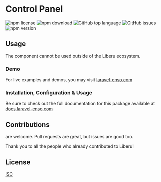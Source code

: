 # Control Panel

![npm license](https://img.shields.io/npm/l/@enso-ui/control-panel.svg) 
![npm download](https://img.shields.io/npm/dm/@enso-ui/control-panel.svg) 
![GitHub top language](https://img.shields.io/github/languages/top/enso-ui/control-panel.svg) 
![GitHub issues](https://img.shields.io/github/issues/enso-ui/control-panel.svg) 
![npm version](https://img.shields.io/npm/v/@enso-ui/control-panel.svg) 

## Usage
The component cannot be used outside of the Liberu ecosystem.

### Demo

For live examples and demos, you may visit [laravel-enso.com](https://www.laravel-enso.com)

### Installation, Configuration & Usage

Be sure to check out the full documentation for this package available at [docs.laravel-enso.com](https://docs.laravel-enso.com/frontend/control-panel.html)

## Contributions

are welcome. Pull requests are great, but issues are good too.

Thank you to all the people who already contributed to Liberu!

## License

[ISC](https://opensource.org/licenses/ISC)
